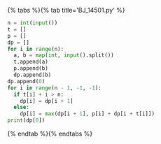 {% tabs %}{% tab title='BJ_14501.py' %}

```py
n = int(input())
t = []
p = []
dp = []
for i in range(n):
  a, b = map(int, input().split())
  t.append(a)
  p.append(b)
  dp.append(b)
dp.append(0)
for i in range(n - 1, -1, -1):
  if t[i] + i > n:
    dp[i] = dp[i + 1]
  else:
    dp[i] = max(dp[i + 1], p[i] + dp[i + t[i]])
print(dp[0])
```

{% endtab %}{% endtabs %}
